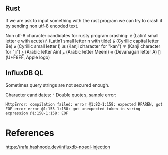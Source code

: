 
## Rust
If we are ask to input something with the rust program we can try to crash it by sending non utf-8 encoded text.

Non utf-8 character candidates for rusty program crashing:
`é` (Latin1 small letter e with acute)
`ñ` (Latin1 small letter n with tilde)
`Б` (Cyrillic capital letter Be)
`и` (Cyrillic small letter I)
`漢` (Kanji character for "kan") 
`字` (Kanji character for "ji")
`ع` (Arabic letter Ain)
`م` (Arabic letter Meem)
`अ` (Devanagari letter A)
`` (U+F8FF, Apple logo)

## InfluxDB QL
Sometimes query strings are not secured enough.

Character candidates:
`"` Double quotes, sample error:
```
HttpError: compilation failed: error @1:82-1:158: expected RPAREN, got EOF error error @1:155-1:158: got unexpected token in string expression @1:158-1:158: EOF
```


# References

https://rafa.hashnode.dev/influxdb-nosql-injection



